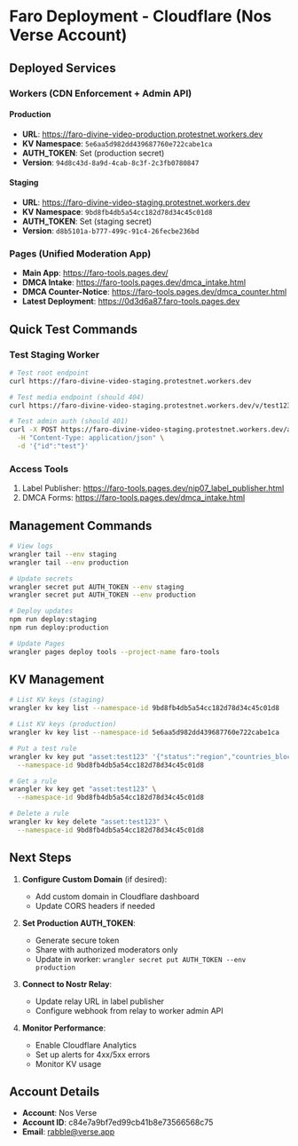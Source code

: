 # Faro Deployment - Cloudflare (Nos Verse Account)

## Deployed Services

### Workers (CDN Enforcement + Admin API)

#### Production
- **URL**: https://faro-divine-video-production.protestnet.workers.dev
- **KV Namespace**: `5e6aa5d982dd439687760e722cabe1ca`
- **AUTH_TOKEN**: Set (production secret)
- **Version**: `94d8c43d-8a9d-4cab-8c3f-2c3fb0780847`

#### Staging
- **URL**: https://faro-divine-video-staging.protestnet.workers.dev
- **KV Namespace**: `9bd8fb4db5a54cc182d78d34c45c01d8`
- **AUTH_TOKEN**: Set (staging secret)
- **Version**: `d8b5101a-b777-499c-91c4-26fecbe236bd`

### Pages (Unified Moderation App)

- **Main App**: https://faro-tools.pages.dev/
- **DMCA Intake**: https://faro-tools.pages.dev/dmca_intake.html
- **DMCA Counter-Notice**: https://faro-tools.pages.dev/dmca_counter.html
- **Latest Deployment**: https://0d3d6a87.faro-tools.pages.dev

## Quick Test Commands

### Test Staging Worker
```bash
# Test root endpoint
curl https://faro-divine-video-staging.protestnet.workers.dev

# Test media endpoint (should 404)
curl https://faro-divine-video-staging.protestnet.workers.dev/v/test123

# Test admin auth (should 401)
curl -X POST https://faro-divine-video-staging.protestnet.workers.dev/admin/block \
  -H "Content-Type: application/json" \
  -d '{"id":"test"}'
```

### Access Tools
1. Label Publisher: https://faro-tools.pages.dev/nip07_label_publisher.html
2. DMCA Forms: https://faro-tools.pages.dev/dmca_intake.html

## Management Commands

```bash
# View logs
wrangler tail --env staging
wrangler tail --env production

# Update secrets
wrangler secret put AUTH_TOKEN --env staging
wrangler secret put AUTH_TOKEN --env production

# Deploy updates
npm run deploy:staging
npm run deploy:production

# Update Pages
wrangler pages deploy tools --project-name faro-tools
```

## KV Management

```bash
# List KV keys (staging)
wrangler kv key list --namespace-id 9bd8fb4db5a54cc182d78d34c45c01d8

# List KV keys (production)
wrangler kv key list --namespace-id 5e6aa5d982dd439687760e722cabe1ca

# Put a test rule
wrangler kv key put "asset:test123" '{"status":"region","countries_blocked":["US"]}' \
  --namespace-id 9bd8fb4db5a54cc182d78d34c45c01d8

# Get a rule
wrangler kv key get "asset:test123" \
  --namespace-id 9bd8fb4db5a54cc182d78d34c45c01d8

# Delete a rule
wrangler kv key delete "asset:test123" \
  --namespace-id 9bd8fb4db5a54cc182d78d34c45c01d8
```

## Next Steps

1. **Configure Custom Domain** (if desired):
   - Add custom domain in Cloudflare dashboard
   - Update CORS headers if needed

2. **Set Production AUTH_TOKEN**:
   - Generate secure token
   - Share with authorized moderators only
   - Update in worker: `wrangler secret put AUTH_TOKEN --env production`

3. **Connect to Nostr Relay**:
   - Update relay URL in label publisher
   - Configure webhook from relay to worker admin API

4. **Monitor Performance**:
   - Enable Cloudflare Analytics
   - Set up alerts for 4xx/5xx errors
   - Monitor KV usage

## Account Details
- **Account**: Nos Verse
- **Account ID**: c84e7a9bf7ed99cb41b8e73566568c75
- **Email**: rabble@verse.app